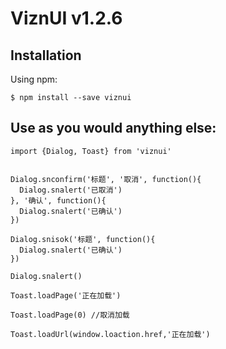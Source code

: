 # ViznUI v1.2.6

## Installation

Using npm:

```
$ npm install --save viznui
```

## Use as you would anything else:

```
import {Dialog, Toast} from 'viznui'


Dialog.snconfirm('标题', '取消', function(){
  Dialog.snalert('已取消')
}, '确认', function(){
  Dialog.snalert('已确认')
})

Dialog.snisok('标题', function(){
  Dialog.snalert('已确认')
})

Dialog.snalert()

Toast.loadPage('正在加载')

Toast.loadPage(0) //取消加载

Toast.loadUrl(window.loaction.href,'正在加载')
```
